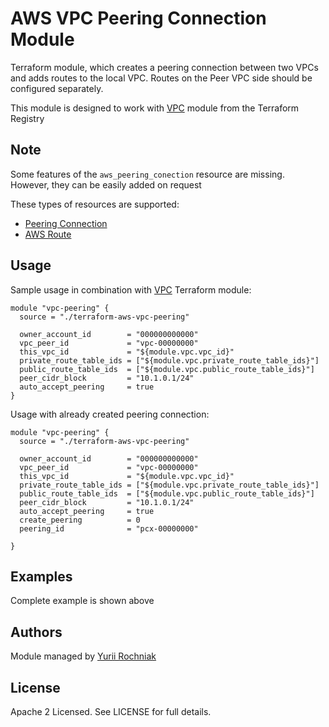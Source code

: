 AWS VPC Peering Connection Module
=================================

Terraform module, which creates a peering connection between two VPCs and adds routes to the local VPC.
Routes on the Peer VPC side should be configured separately.

This module is designed to work with [VPC](https://registry.terraform.io/modules/terraform-aws-modules/vpc/aws/) module from the Terraform Registry

Note
----
Some features of the `aws_peering_conection` resource are missing. However, they can be easily added on request

These types of resources are supported:

* [Peering Connection](https://www.terraform.io/docs/providers/aws/d/vpc_peering_connection.html)
* [AWS Route](https://www.terraform.io/docs/providers/aws/r/route.html)

Usage
-----
Sample usage in combination with [VPC](https://registry.terraform.io/modules/terraform-aws-modules/vpc/aws/) Terraform module:

```hc1
module "vpc-peering" {
  source = "./terraform-aws-vpc-peering"

  owner_account_id        = "000000000000"
  vpc_peer_id             = "vpc-00000000"
  this_vpc_id             = "${module.vpc.vpc_id}"
  private_route_table_ids = ["${module.vpc.private_route_table_ids}"]
  public_route_table_ids  = ["${module.vpc.public_route_table_ids}"]
  peer_cidr_block         = "10.1.0.1/24"
  auto_accept_peering     = true
}
```

Usage with already created peering connection:
```hc1 
module "vpc-peering" {
  source = "./terraform-aws-vpc-peering"

  owner_account_id        = "000000000000"
  vpc_peer_id             = "vpc-00000000"
  this_vpc_id             = "${module.vpc.vpc_id}"
  private_route_table_ids = ["${module.vpc.private_route_table_ids}"]
  public_route_table_ids  = ["${module.vpc.public_route_table_ids}"]
  peer_cidr_block         = "10.1.0.1/24"
  auto_accept_peering     = true
  create_peering          = 0
  peering_id              = "pcx-00000000"

}
```
Examples
--------
Complete example is shown above

Authors
-------
Module managed by [Yurii Rochniak](https://github.com/grem11n)

License
-------
Apache 2 Licensed. See LICENSE for full details.
